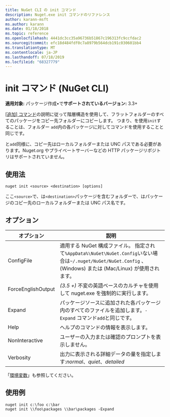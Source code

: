 ```yaml
---
title: NuGet CLI の init コマンド
description: Nuget.exe init コマンドのリファレンス
author: karann-msft
ms.author: karann
ms.date: 01/18/2018
ms.topic: reference
ms.openlocfilehash: 4441dc3cc35a96736b51867c196313fc9ccfdac2
ms.sourcegitcommit: efc18d484fdf0c7a8979b564dcb191c030601bb4
ms.translationtype: MT
ms.contentlocale: ja-JP
ms.lasthandoff: 07/18/2019
ms.locfileid: "68327779"
---
```

# <a name="init-command-nuget-cli"></a>init コマンド (NuGet CLI)

**適用対象:** パッケージ作成&bullet;で**サポートされているバージョン:** 3.3+

[[追加] コマンド](cli-ref-add.md)の説明に従って階層構造を使用して、フラットフォルダーのすべてのパッケージをコピー先フォルダーにコピーします。 つまり、を使用`init`することは、フォルダー `add`内の各パッケージに対してコマンドを使用することと同じです。

と`add`同様に、コピー先はローカルフォルダーまたは UNC パスである必要があります。Nuget.org やプライベートサーバーなどの HTTP パッケージリポジトリはサポートされていません。

## <a name="usage"></a>使用法

```cli
nuget init <source> <destination> [options]
```

ここ`<source>`で、は`<destination>`パッケージを含むフォルダーで、はパッケージのコピー先のローカルフォルダーまたは UNC パス名です。

## <a name="options"></a>オプション

| オプション | 説明 |
| --- | --- |
| ConfigFile | 適用する NuGet 構成ファイル。 指定されて`%AppData%\NuGet\NuGet.Config`いない場合は`~/.nuget/NuGet/NuGet.Config` 、(Windows) または (Mac/Linux) が使用されます。|
| ForceEnglishOutput | *(3.5 +)* 不変の英語ベースのカルチャを使用して nuget.exe を強制的に実行します。 |
| Expand | パッケージソースに追加された各パッケージ内のすべてのファイルを追加します。`-Expand` コマンド`add`と同じです。 |
| Help | ヘルプのコマンドの情報を表示します。 |
| NonInteractive | ユーザーの入力または確認のプロンプトを表示しません。 |
| Verbosity | 出力に表示される詳細データの量を指定します:*normal*、*quiet*、*detailed* |

「[環境変数](cli-ref-environment-variables.md)」も参照してください。

## <a name="examples"></a>使用例

```cli
nuget init c:\foo c:\bar
nuget init \\foo\packages \\bar\packages -Expand
```
